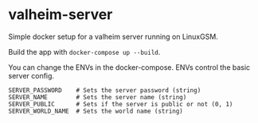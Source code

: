 # valheim-server

Simple docker setup for a valheim server running on LinuxGSM.

Build the app with `docker-compose up --build`.

You can change the ENVs in the docker-compose. ENVs control the basic server config.

```
SERVER_PASSWORD    # Sets the server password (string)
SERVER_NAME        # Sets the server name (string)
SERVER_PUBLIC      # Sets if the server is public or not (0, 1)
SERVER_WORLD_NAME  # Sets the world name (string)
```
